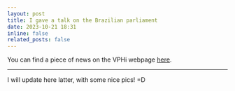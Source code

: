 ```yaml
---
layout: post
title: I gave a talk on the Brazilian parliament
date: 2023-10-21 18:31
inline: false
related_posts: false
---
```


You can find a piece of news on the VPHi webpage [here](https://www.vph-institute.org/news/in-brazil-to-advocate-in-silico-medicine.html). 

***

I will update here latter, with some nice pics! =D